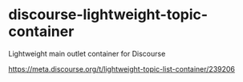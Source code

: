# discourse-lightweight-topic-container
Lightweight main outlet container for Discourse

https://meta.discourse.org/t/lightweight-topic-list-container/239206
